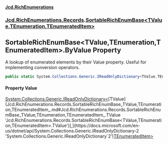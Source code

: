#### [Jcd.RichEnumerations](index.md 'index')
### [Jcd.RichEnumerations.Records](Jcd.RichEnumerations.Records.md 'Jcd.RichEnumerations.Records').[SortableRichEnumBase&lt;TValue,TEnumeration,TEnumeratedItem&gt;](Jcd.RichEnumerations.Records.SortableRichEnumBase_TValue,TEnumeration,TEnumeratedItem_.md 'Jcd.RichEnumerations.Records.SortableRichEnumBase<TValue,TEnumeration,TEnumeratedItem>')

## SortableRichEnumBase<TValue,TEnumeration,TEnumeratedItem>.ByValue Property

A lookup of enumerated elements by their Value property.
Useful for implementing conversion operators.

```csharp
public static System.Collections.Generic.IReadOnlyDictionary<TValue,TEnumeratedItem> ByValue { get; }
```

#### Property Value
[System.Collections.Generic.IReadOnlyDictionary&lt;](https://docs.microsoft.com/en-us/dotnet/api/System.Collections.Generic.IReadOnlyDictionary-2 'System.Collections.Generic.IReadOnlyDictionary`2')[TValue](Jcd.RichEnumerations.Records.SortableRichEnumBase_TValue,TEnumeration,TEnumeratedItem_.md#Jcd.RichEnumerations.Records.SortableRichEnumBase_TValue,TEnumeration,TEnumeratedItem_.TValue 'Jcd.RichEnumerations.Records.SortableRichEnumBase<TValue,TEnumeration,TEnumeratedItem>.TValue')[,](https://docs.microsoft.com/en-us/dotnet/api/System.Collections.Generic.IReadOnlyDictionary-2 'System.Collections.Generic.IReadOnlyDictionary`2')[TEnumeratedItem](Jcd.RichEnumerations.Records.SortableRichEnumBase_TValue,TEnumeration,TEnumeratedItem_.md#Jcd.RichEnumerations.Records.SortableRichEnumBase_TValue,TEnumeration,TEnumeratedItem_.TEnumeratedItem 'Jcd.RichEnumerations.Records.SortableRichEnumBase<TValue,TEnumeration,TEnumeratedItem>.TEnumeratedItem')[&gt;](https://docs.microsoft.com/en-us/dotnet/api/System.Collections.Generic.IReadOnlyDictionary-2 'System.Collections.Generic.IReadOnlyDictionary`2')